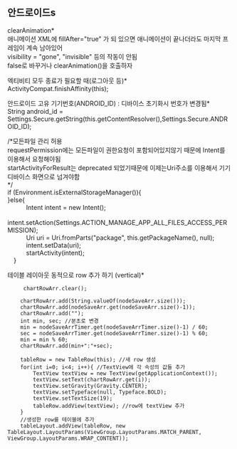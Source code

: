 ## 안드로이드s 

clearAnimation*  
애니메이션 XML에 fillAfter="true" 가 되 있으면 애니메이션이 끝나더라도 마지막 프레임이 계속 남아있어  
visibility = "gone", "invisible" 등의 작동이 안됨  
false로 바꾸거나 clearAnimation()을 호출하자  
  
  
엑티비티 모두 종료가 필요할 때(로그아웃 등)*   
ActivityCompat.finishAffinity(this);  

  
안드로이드 고유 기기번호(ANDROID_ID) : 디바이스 초기화시 번호가 변경됨*    
String android_id = Settings.Secure.getString(this.getContentResolver(),Settings.Secure.ANDROID_ID);   



  /*모든파일 관리 허용  
  requestPermission에는 모든파일이 권한요청이 포함되어있지않기 때문에 Intent를 이용해서 요청해야됨  
  startActivityForResult는 deprecated 되었기때문에 이제는Uri주소를 이용해서 기기 디바이스 화면으로 넘겨야함  
  */   
  if (Environment.isExternalStorageManager()){   
  }else{  
   Intent intent = new Intent();   
   intent.setAction(Settings.ACTION_MANAGE_APP_ALL_FILES_ACCESS_PERMISSION);  
   Uri uri = Uri.fromParts("package", this.getPackageName(), null);   
   intent.setData(uri);   
    startActivity(intent);  
  }  
     
     
 테이블 레이아웃 동적으로 row 추가 하기 (vertical)*  
 
         chartRowArr.clear(); 

        chartRowArr.add(String.valueOf(nodeSaveArr.size()));
        chartRowArr.add(nodeSaveArr.get(nodeSaveArr.size()-1));
        chartRowArr.add("");
        int min, sec; //분초로 변경
        min = nodeSaveArrTimer.get(nodeSaveArrTimer.size()-1) / 60;
        sec = nodeSaveArrTimer.get(nodeSaveArrTimer.size()-1) % 60;
        min = min % 60;
        chartRowArr.add(min+":"+sec);

        tableRow = new TableRow(this); //새 row 생성
        for(int i=0; i<4; i++){ //TextView에 각 속성의 값들 추가
            TextView textView = new TextView(getApplicationContext());
            textView.setText(chartRowArr.get(i));
            textView.setGravity(Gravity.CENTER);
            textView.setTypeface(null, Typeface.BOLD);
            textView.setTextSize(19);
            tableRow.addView(textView); //row에 textView 추가
        }
        //생성한 row를 테이블에 추가
        tableLayout.addView(tableRow, new TableLayout.LayoutParams(ViewGroup.LayoutParams.MATCH_PARENT, ViewGroup.LayoutParams.WRAP_CONTENT)); 

